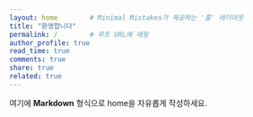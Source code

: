 ```yaml
---
layout: home        # Minimal Mistakes가 제공하는 '홈' 레이아웃
title: "환영합니다"
permalink: /        # 루트 URL에 매핑
author_profile: true
read_time: true
comments: true
share: true
related: true
---
```

여기에 **Markdown** 형식으로 home을 자유롭게 작성하세요.  
